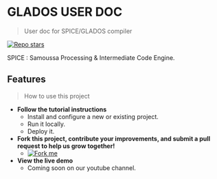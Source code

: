 # GLADOS USER DOC
>   User doc for SPICE/GLADOS compiler


[![Repo stars](https://img.shields.io/github/stars/etib-corp/SPICE?style=social)](https://github.com/etib-corp/SPICE)

<!-- Use the MkDocs (_make docs_) tool to create build a docs site around markdown docs.

Follow the tutorial to add an existing project or create a project from scratch. The result will look like this project. -->

SPICE : Samoussa Processing & Intermediate Code Engine.

## Features
> How to use this project

- **Follow the tutorial instructions**
    - Install and configure a new or existing project.
    - Run it locally.
    - Deploy it.
- **Fork this project, contribute your improvements, and submit a pull request to help us grow together!**
    - [![Fork me](https://img.shields.io/badge/Use_this_template-2ea44f?logo=github)](https://github.com/etib-corp/SPICE/fork)
- **View the live demo**
    - Coming soon on our youtube channel.


<!-- The aim here is not be complete or explain all concepts. It is to provide a reference for common steps and choices needed when setting up a docs site, but still at a beginner-friendly level.

This guide is based on the [mkdocs.org](https://www.mkdocs.org/) tutorial. -->
